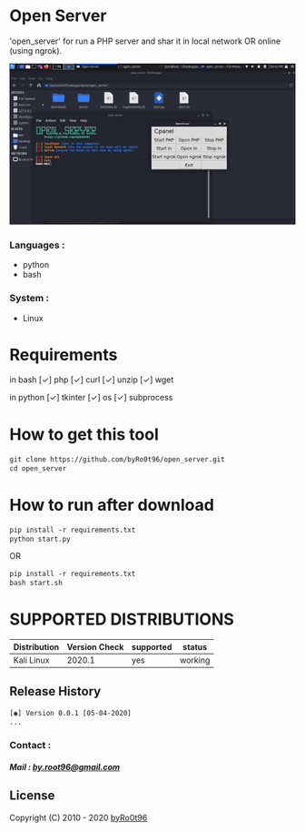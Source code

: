 # Open Server
'open_server' for run a PHP server and shar it in local network OR online (using ngrok).


<div align="center">
    <!--a href="" target="_blank"-->
        <img alt="open_server" src="./Screenshot/Screenshot-1.png">
    <!--/a-->
</div>
<!--![open_server](./Screenshot/Screenshot-1.png)-->


### Languages :
* python
* bash

### System :
* Linux

# Requirements
in bash
[✓] php
[✓] curl
[✓] unzip
[✓] wget

in python
[✓] tkinter
[✓] os
[✓] subprocess



# How to get this tool
```
git clone https://github.com/byRo0t96/open_server.git
cd open_server
```

# How to run after download
```
pip install -r requirements.txt
python start.py
```
OR
```
pip install -r requirements.txt
bash start.sh
```


# SUPPORTED DISTRIBUTIONS
|Distribution | Version Check | supported | status |
----------|-------|------|-------|
|Kali Linux|2020.1 | yes | working   |


## Release History
```
[◉] Version 0.0.1 [05-04-2020]
...
```


### Contact :
##### Mail : by.root96@gmail.com

## License
Copyright (C) 2010 - 2020 [byRo0t96](https://byro0t96.github.io/)

